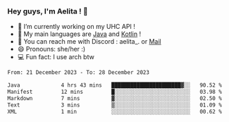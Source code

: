 ### Hey guys, I'm Aelita ! 👋

- 🔭 I’m currently working on my UHC API !
- 🌱 My main languages are [Java](https://www.oracle.com/java/) and [Kotlin](https://kotlinlang.org/) !
- 💬 You can reach me with Discord : aelita_. or [Mail](mailto:pro.shinobuu@gmail.com)
- 😄 Pronouns: she/her :) 
- 💻 Fun fact: I use arch btw

<!--START_SECTION:waka-->

```txt
From: 21 December 2023 - To: 28 December 2023

Java             4 hrs 43 mins   ██████████████████████▓░░   90.52 %
Manifest         12 mins         █░░░░░░░░░░░░░░░░░░░░░░░░   03.98 %
Markdown         7 mins          ▓░░░░░░░░░░░░░░░░░░░░░░░░   02.50 %
Text             3 mins          ▒░░░░░░░░░░░░░░░░░░░░░░░░   01.09 %
XML              1 min           ░░░░░░░░░░░░░░░░░░░░░░░░░   00.62 %
```

<!--END_SECTION:waka-->
